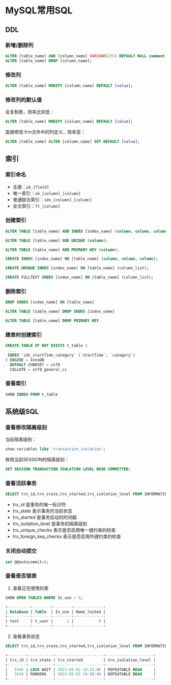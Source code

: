 
# MySQL常用SQL

## DDL

### 新增/删除列
```sql
ALTER [table_name] ADD [column_name] VARCHAR(255) DEFAULT NULL comment '';
ALTER [table_name] DROP [column_name];
```

### 修改列
```sql
ALTER [table_name] MODIFY [column_name] DEFAULT [value];
```

### 修改列的默认值
会复制表，效率比较低：
```sql
ALTER [table_name] MODIFY [column_name] DEFAULT [value];
```

直接修改.frm文件中的列定义，效率高：
```sql
ALTER [table_name] ALTER [column_name] SET DEFAULT [value];
```

## 索引

### 索引命名
- 主键：`pk_[field]`
- 唯一索引：`uk_[column]_[column]`
- 普通联合索引：`idx_[column]_[column]`
- 全文索引：`ft_[column]`

### 创建索引
```sql
ALTER TABLE [table_name] ADD INDEX [index_name] (column, column, column);

ALTER TABLE [table_name] ADD UNIQUE (column);

ALTER TABLE [table_name] ADD PRIMARY KEY (column);

CREATE INDEX [index_name] ON [table_name] (column, column, column);

CREATE UNIQUE INDEX [index_name] ON [table_name] (column_list);

CREATE FULLTEXT INDEX [index_name] ON [table_name] (column_list);
```

### 删除索引
```sql
DROP INDEX [index_name] ON [table_name]

ALTER TABLE [table_name] DROP INDEX [index_name]

ALTER TABLE [table_name] DROP PRIMARY KEY
```

### 建表时创建索引
```sql
CREATE TABLE IF NOT EXISTS t_table (
 ....
 INDEX `idx_startTime_category` (`startTime`, `category`)
) ENGINE = InnoDB
  DEFAULT CHARSET = utf8
  COLLATE = utf8_general_ci
```

### 查看索引
```sql
SHOW INDEX FROM t_table
```

## 系统级SQL

### 查看修改隔离级别
当前隔离级别：
```sql
show variables like 'transaction_isolation';
```

修改当前SESSION的隔离级别：
```sql
SET SESSION TRANSACTION ISOLATION LEVEL READ COMMITTED;
```

### 查看活跃事务
```sql
SELECT trx_id,trx_state,trx_started,trx_isolation_level FROM INFORMATION_SCHEMA.INNODB_TRX;
```
- trx_id 是事务的唯一标识符
- trx_state 表示事务的当前状态
- trx_started 是事务启动的时间戳
- trx_isolation_level 是事务的隔离级别
- trx_unique_checks 表示是否启用唯一键约束的检查
- trx_foreign_key_checks 表示是否启用外键约束的检查

### 关闭自动提交
```sql
set @@autocommit=0;
```


### 查看是否锁表
1. 查看正在使用的表
```sql
SHOW OPEN TABLES WHERE In_use > 0;

+----------+--------+--------+-------------+
| Database | Table  | In_use | Name_locked |
+----------+--------+--------+-------------+
| test     | t_user |      1 |           0 |
+----------+--------+--------+-------------+
```

2. 查看事务状态
```sql
SELECT trx_id,trx_state,trx_started,trx_isolation_level FROM INFORMATION_SCHEMA.INNODB_TRX;

+--------+-----------+---------------------+---------------------+
| trx_id | trx_state | trx_started         | trx_isolation_level |
+--------+-----------+---------------------+---------------------+
|   5545 | LOCK WAIT | 2023-05-03 19:31:05 | REPEATABLE READ     |
|   5544 | RUNNING   | 2023-05-03 19:30:40 | REPEATABLE READ     |
+--------+-----------+---------------------+---------------------+